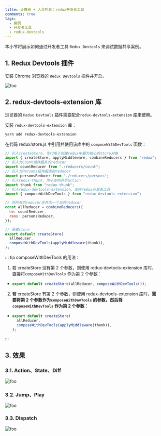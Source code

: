 ```yaml
---
title: 计算器 + 人员列表：redux开发者工具
comments: true
tags:
  - 案例
  - 开发者工具
  - redux-devtools
---
```


本小节将展示如何通过开发者工具 `Redux Devtools` 来调试数据共享案例。

## 1. Redux Devtools 插件

安装 Chrome 浏览器的 `Redux Devtools` 插件并开启。

<img class="zoomable" :src="$withBase('/images/screenshot/7/10/1.png')" alt="foo">

## 2. redux-devtools-extension 库

浏览器的 `Redux Devtools` 插件需要配合`redux-devtools-extension` 库来使用。

安装 `redux-devtools-extension` 库：

```sh
yarn add redux-devtools-extension
```

在代码 redux/store.js 中引用并使用该库中的 `composeWithDevTools` 函数：

```js
// 引入createStore，专门用于创建redux中最为核心的store对象
import { createStore, applyMiddleware, combineReducers } from "redux";
// 引入为Count组件服务的reducer
import countReducer from "./reducers/count";
// 引入为Persons组件服务的reducer
import personsReducer from "./reducers/persons";
// 引入redux-thunk，用于支持异步action
import thunk from "redux-thunk";
// 引入redux-devtools-extension，支持redux开发者工具
import { composeWithDevTools } from "redux-devtools-extension";

// 将所有的reducer合并为一个总的reducer
const allReducer = combineReducers({
  he: countReducer,
  rens: personsReducer,
});

// 暴露store
export default createStore(
  allReducer,
  composeWithDevTools(applyMiddleware(thunk)),
);
```

::: tip composeWithDevTools 的用法：

1. 若 createStore 没有第 2 个参数，则使用 redux-devtools-extension 库时，直接将`composeWithDevTools` 作为第 2 个参数：

- ```js
  export default createStore(allReducer, composeWithDevTools());
  ```

2. 若 createStore 有第 2 个参数，则使用 redux-devtools-extension 库时，**需要将第 2 个参数作为`composeWithDevTools` 的参数，然后将 `composeWithDevTools` 作为第 2 个参数：**

- ```js
  export default createStore(
    allReducer,
    composeWithDevTools(applyMiddleware(thunk)),
  );
  ```

:::

## 3. 效果

### 3.1. Action、State、Diff

<img class="zoomable" :src="$withBase('/images/screenshot/7/10/2.gif')" alt="foo">

### 3.2. Jump、Play

<img class="zoomable" :src="$withBase('/images/screenshot/7/10/3.gif')" alt="foo">

### 3.3. Dispatch

<img class="zoomable" :src="$withBase('/images/screenshot/7/10/4.gif')" alt="foo">
